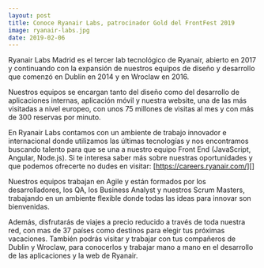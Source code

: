 ```yaml
---
layout: post
title: Conoce Ryanair Labs, patrocinador Gold del FrontFest 2019
image: ryanair-labs.jpg
date: 2019-02-06
---
```


Ryanair Labs Madrid es el tercer lab tecnológico de Ryanair, abierto en 2017 y continuando con la
expansión de nuestros equipos de diseño y desarrollo que comenzó en Dublín en 2014 y en Wroclaw
en 2016.

Nuestros equipos se encargan tanto del diseño como del desarrollo de aplicaciones internas,
aplicación móvil y nuestra website, una de las más visitadas a nivel europeo, con unos 75 millones de
visitas al mes y con más de 300 reservas por minuto.

En Ryanair Labs contamos con un ambiente de trabajo innovador e internacional donde utilizamos
las últimas tecnologías y nos encontramos buscando talento para que se una a nuestro equipo Front
End (JavaScript, Angular, Node.js). Si te interesa saber más sobre nuestras oportunidades y que
podemos ofrecerte no dudes en visitar: [https://careers.ryanair.com/][]

Nuestros equipos trabajan en Agile y están formados por los desarrolladores, los QA, los Business
Analyst y nuestros Scrum Masters, trabajando en un ambiente flexible donde todas las ideas para
innovar son bienvenidas.

Además, disfrutarás de viajes a precio reducido a través de toda nuestra red, con mas de 37 países
como destinos para elegir tus próximas vacaciones. También podrás visitar y trabajar con tus
compañeros de Dublin y Wroclaw, para conocerlos y trabajar mano a mano en el desarrollo de las
aplicaciones y la web de Ryanair.

[carees]: https://careers.ryanair.com/